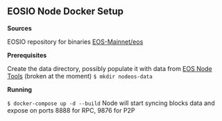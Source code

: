 ## EOSIO Node Docker Setup
**Sources**

EOSIO repository for binaries [EOS-Mainnet/eos](https://github.com/EOS-Mainnet/eos)

**Prerequisites**

Create the data directory, possibly populate it with data from [EOS Node Tools](https://eosnode.tools) (broken at the moment)
```$ mkdir nodeos-data```

**Running**

```$ docker-compose up -d --build```
Node will start syncing blocks data and expose on ports 8888 for RPC, 9876 for P2P